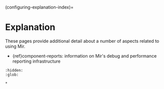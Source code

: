 (configuring-explanation-index)=

# Explanation

These pages provide additional detail about a number of aspects related to using Mir.

- {ref}component-reports: information on Mir's debug and performance reporting infrastructure

```{toctree}
:hidden:
:glob:

*
```
